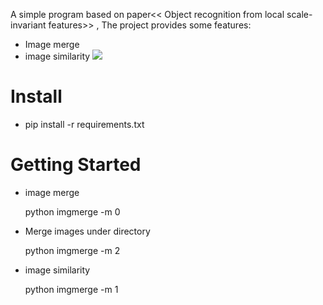 A simple program based on  paper<< Object recognition from local scale-invariant features>> , The project provides some features:
* Image merge 
* image similarity 
![](https://github.com/qjchen1972/image-merge/blob/master/img/lmcp.png)

Install
===
* pip install -r requirements.txt

Getting Started
====
* image merge
  
  python imgmerge -m 0
  
* Merge images under directory
  
  python imgmerge -m 2
  
* image  similarity  
  
  python imgmerge -m 1
